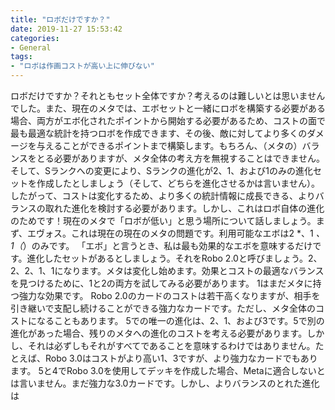 ```yaml
---
title: "ロボだけですか？"
date: 2019-11-27 15:53:42
categories:
- General
tags:
- "ロボは作画コストが高い上に伸びない"
---
```


ロボだけですか？それともセット全体ですか？考えるのは難しいとは思いませんでした。また、現在のメタでは、エボセットと一緒にロボを構築する必要がある場合、両方がエボ化されたポイントから開始する必要があるため、コストの面で最も最適な統計を持つロボを作成できます、その後、敵に対してより多くのダメージを与えることができるポイントまで構築します。もちろん、（メタの）バランスをとる必要がありますが、メタ全体の考え方を無視することはできません。そして、Sランクへの変更により、Sランクの進化が2、1、および1のみの進化セットを作成したとしましょう（そして、どちらを進化させるかは言いません）。したがって、コストは変化するため、より多くの統計情報に成長できる、よりバランスの取れた進化を検討する必要があります。しかし、これはロボ自体の進化のためです！現在のメタで「ロボが低い」と思う場所について話しましょう。まず、エヴォス。これは現在の現在のメタの問題です。利用可能なエボは2 *、1 *、1（*）のみです。 「エボ」と言うとき、私は最も効果的なエボを意味するだけです。進化したセットがあるとしましょう。それをRobo 2.0と呼びましょう。2、2、2、1、1になります。メタは変化し始めます。効果とコストの最適なバランスを見つけるために、1と2の両方を試してみる必要があります。 1はまだメタに持つ強力な効果です。 Robo 2.0のカードのコストは若干高くなりますが、相手を引き継いで支配し続けることができる強力なカードです。ただし、メタ全体のコストになることもあります。 5での唯一の進化は、2、1、および3です。5で別の進化があった場合、残りのメタへの進化のコストを考える必要があります。しかし、それは必ずしもそれがすべてであることを意味するわけではありません。たとえば、Robo 3.0はコストがより高い1、3ですが、より強力なカードでもあります。 5と4でRobo 3.0を使用してデッキを作成した場合、Metaに適合しないとは言いません。まだ強力な3.0カードです。しかし、よりバランスのとれた進化は
